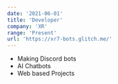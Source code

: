 ```yaml
---
date: '2021-06-01'
title: 'Developer'
company: 'XR'
range: 'Present'
url: 'https://xr7-bots.glitch.me/'
---
```


- Making Discord bots
- AI Chatbots
- Web based Projects


